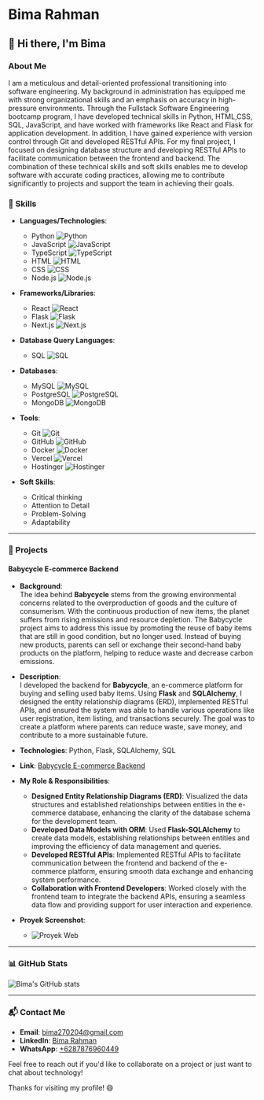 # Bima Rahman

 <!-- Ganti dengan gambar banner pribadi kamu -->

## 👋 Hi there, I'm Bima

### About Me
I am a meticulous and detail-oriented professional transitioning into software engineering. My background in administration has equipped me with strong organizational skills and an emphasis on accuracy in high-pressure environments. Through the Fullstack Software Engineering bootcamp program, I have developed technical skills in Python, HTML,CSS, SQL, JavaScript, and have worked with frameworks like React and Flask for application development. In addition, I have gained experience with version control through Git and developed RESTful APIs. For my final project, I focused on designing database structure and developing RESTful APIs to facilitate communication between the frontend and backend. The combination of these technical skills and soft skills enables me to develop software with accurate coding practices, allowing me to contribute significantly to projects and support the team in achieving their goals.

### 💼 Skills

- **Languages/Technologies**:
  - Python ![Python](https://img.shields.io/badge/Python-3776AB?style=for-the-badge&logo=python&logoColor=white)
  - JavaScript ![JavaScript](https://img.shields.io/badge/JavaScript-F7DF1E?style=for-the-badge&logo=javascript&logoColor=black)
  - TypeScript ![TypeScript](https://img.shields.io/badge/TypeScript-007ACC?style=for-the-badge&logo=typescript&logoColor=white)
  - HTML ![HTML](https://img.shields.io/badge/HTML-E34F26?style=for-the-badge&logo=html5&logoColor=white)
  - CSS ![CSS](https://img.shields.io/badge/CSS-1572B6?style=for-the-badge&logo=css3&logoColor=white)
  - Node.js ![Node.js](https://img.shields.io/badge/Node.js-339933?style=for-the-badge&logo=node.js&logoColor=white)

- **Frameworks/Libraries**:
  - React ![React](https://img.shields.io/badge/React-61DAFB?style=for-the-badge&logo=react&logoColor=black)
  - Flask ![Flask](https://img.shields.io/badge/Flask-000000?style=for-the-badge&logo=flask&logoColor=white)
  - Next.js ![Next.js](https://img.shields.io/badge/Next.js-000000?style=for-the-badge&logo=nextdotjs&logoColor=white)

- **Database Query Languages**:
  - SQL ![SQL](https://img.shields.io/badge/SQL-4479A1?style=for-the-badge&logo=postgresql&logoColor=white)

- **Databases**:
  - MySQL ![MySQL](https://img.shields.io/badge/MySQL-4479A1?style=for-the-badge&logo=mysql&logoColor=white)
  - PostgreSQL ![PostgreSQL](https://img.shields.io/badge/PostgreSQL-336791?style=for-the-badge&logo=postgresql&logoColor=white)
  - MongoDB ![MongoDB](https://img.shields.io/badge/MongoDB-47A248?style=for-the-badge&logo=mongodb&logoColor=white)

- **Tools**:
  - Git ![Git](https://img.shields.io/badge/Git-F05032?style=for-the-badge&logo=git&logoColor=white)
  - GitHub ![GitHub](https://img.shields.io/badge/GitHub-181717?style=for-the-badge&logo=github&logoColor=white)
  - Docker ![Docker](https://img.shields.io/badge/Docker-2496ED?style=for-the-badge&logo=docker&logoColor=white)
  - Vercel ![Vercel](https://img.shields.io/badge/Vercel-000000?style=for-the-badge&logo=vercel&logoColor=white)
  - Hostinger ![Hostinger](https://img.shields.io/badge/Hostinger-FF6600?style=for-the-badge&logo=hostinger&logoColor=white)


- **Soft Skills**:
  - Critical thinking
  - Attention to Detail
  - Problem-Solving
  - Adaptability

---

### 📂 Projects

#### Babycycle E-commerce Backend
- **Background**:  
  The idea behind **Babycycle** stems from the growing environmental concerns related to the overproduction of goods and the culture of consumerism. With the continuous production of new items, the planet suffers from rising emissions and resource depletion. The Babycycle project aims to address this issue by promoting the reuse of baby items that are still in good condition, but no longer used. Instead of buying new products, parents can sell or exchange their second-hand baby products on the platform, helping to reduce waste and decrease carbon emissions.

- **Description**:  
  I developed the backend for **Babycycle**, an e-commerce platform for buying and selling used baby items. Using **Flask** and **SQLAlchemy**, I designed the entity relationship diagrams (ERD), implemented RESTful APIs, and ensured the system was able to handle various operations like user registration, item listing, and transactions securely. The goal was to create a platform where parents can reduce waste, save money, and contribute to a more sustainable future.

- **Technologies**: Python, Flask, SQLAlchemy, SQL
- **Link**: [Babycycle E-commerce Backend](https://github.com/Group-D-Revou-Final-Project/babycycle-backend.git)

- **My Role & Responsibilities**:
  - **Designed Entity Relationship Diagrams (ERD)**: Visualized the data structures and established relationships between entities in the e-commerce database, enhancing the clarity of the database schema for the development team.
  - **Developed Data Models with ORM**: Used **Flask-SQLAlchemy** to create data models, establishing relationships between entities and improving the efficiency of data management and queries.
  - **Developed RESTful APIs**: Implemented RESTful APIs to facilitate communication between the frontend and backend of the e-commerce platform, ensuring smooth data exchange and enhancing system performance.
  - **Collaboration with Frontend Developers**: Worked closely with the frontend team to integrate the backend APIs, ensuring a seamless data flow and providing support for user interaction and experience.

- **Proyek Screenshot**:
  - ![Proyek Web](https://example.com/screenshot.png)

---

### 📊 GitHub Stats

![Bima's GitHub stats](https://github-readme-stats.vercel.app/api?username=b1m4r&show_icons=true&theme=radical)

---

### 📬 Contact Me

- **Email**: [bima270204@gmail.com](mailto:bima270204@gmail.com)
- **LinkedIn**: [Bima Rahman](http://www.linkedin.com/in/bima-rahman-a83624311)
- **WhatsApp**: [+6287876960449](https://wa.me/6287876960449)

Feel free to reach out if you'd like to collaborate on a project or just want to chat about technology!

Thanks for visiting my profile! 😄



<!--
![Banner](https://via.placeholder.com/1200x300.png?text=Welcome+to+My+Portfolio)
**b1m4r/b1m4r** is a ✨ _special_ ✨ repository because its `README.md` (this file) appears on your GitHub profile.

Here are some ideas to get you started:

- 🔭 I’m currently working on ...
- 🌱 I’m currently learning ...
- 👯 I’m looking to collaborate on ...
- 🤔 I’m looking for help with ...
- 💬 Ask me about ...
- 📫 How to reach me: ...
- 😄 Pronouns: ...
- ⚡ Fun fact: ...
-->
